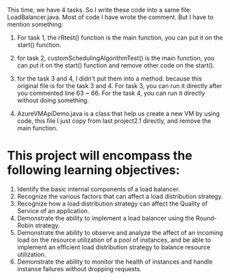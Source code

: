 This time, we have 4 tasks. So I write these code into a same file: LoadBalancer.java. Most of code I have wrote the comment. But I have to mention something:
1. For task 1, the rRtest() function is the main function, you can put it on the start() function.

2. for task 2, customSchedulingAlgorithmTest() is the main function, you can put it on the start() function and remove other code on the start().

3. for the task 3 and 4, I didn't put them into a method. because this original file is for the task 3 and 4. For task 3, you can run it directly after you commented line 63 ~ 66. For the task 4, you can run it directly without doing something.

4. AzureVMApiDemo.java is a class that help us create a new VM by using code, this file I just copy from last project2.1 directly, and remove the main function.

# This project will encompass the following learning objectives:

1. Identify the basic internal components of a load balancer.
2. Recognize the various factors that can affect a load distribution strategy.
3. Recognize how a load distribution strategy can affect the Quality of Service of an application.
4. Demonstrate the ability to implement a load balancer using the Round-Robin strategy.
5. Demonstrate the ability to observe and analyze the affect of an incoming load on the resource utilization of a pool of instances, and be able to implement an efficient load distribution strategy to balance resource utilization.
6. Demonstrate the ability to monitor the health of instances and handle instance failures without dropping requests.